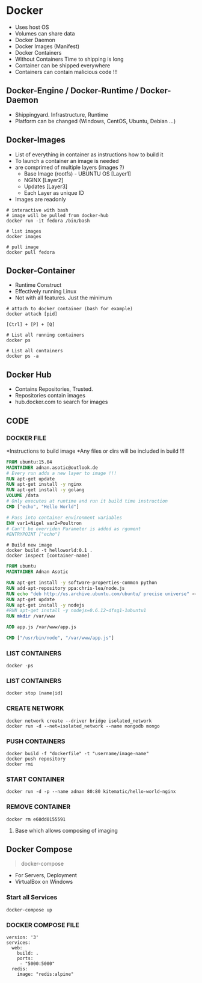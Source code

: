 # Docker

* Uses host OS
* Volumes can share data
* Docker Daemon
* Docker Images (Manifest)
* Docker Containers
* Without Containers Time to shipping is long
* Container can be shipped everywhere
* Containers can contain malicious code !!!

## Docker-Engine / Docker-Runtime / Docker-Daemon

* Shippingyard. Infrastructure, Runtime
* Platform can be changed (Windows, CentOS, Ubuntu, Debian ...)

## Docker-Images

* List of everything in container as instructions how to build it
* To launch a container an image is needed
* are comprimed of multiple layers (images ?)
  * Base Image (rootfs) - UBUNTU OS [Layer1]
  * NGINX [Layer2]
  * Updates [Layer3]
  * Each Layer as unique ID
* Images are readonly

```Docker
# interactive with bash
# image will be pulled from docker-hub
docker run -it fedora /bin/bash

# list images
docker images

# pull image
docker pull fedora
```

## Docker-Container

* Runtime Construct
* Effectively running Linux
* Not with all features. Just the minimum

```Docker
# attach to docker container (bash for example)
docker attach [pid]

[Ctrl] + [P] + [Q]

# List all running containers
docker ps

# List all containers
docker ps -a
```
## Docker Hub

* Contains Repositories, Trusted.
* Repositories contain images
* hub.docker.com to search for images

## CODE

### DOCKER FILE

*Instructions to build image
*Any files or dirs will be included in build !!!

```Dockerfile
FROM ubuntu:15.04
MAINTAINER adnan.asotic@outlook.de
# Every run adds a new layer to image !!!
RUN apt-get update
RUN apt-get install -y nginx
RUN apt-get install -y golang
VOLUME /data
# Only executes at runtime and run it build time instruction
CMD ["echo", "Hello World"]

# Pass into container environment variables
ENV var1=Nigel var2=Poultron
# Can't be overriden Parameter is added as rgument
#ENTRYPOINT ["echo"]
```

```Docker
# Build new image
docker build -t helloworld:0.1 .
docker inspect [container-name]
```

```Dockerfile
FROM ubuntu
MAINTAINER Adnan Asotic

RUN apt-get install -y software-properties-common python
RUN add-apt-repository ppa:chris-lea/node.js
RUN echo "deb http://us.archive.ubuntu.com/ubuntu/ precise universe" >> /etc/apt/sources.list
RUN apt-get update
RUN apt-get install -y nodejs
#RUN apt-get install -y nodejs=0.6.12~dfsg1-1ubuntu1
RUN mkdir /var/www

ADD app.js /var/www/app.js

CMD ["/usr/bin/node", "/var/www/app.js"] 
```

### LIST CONTAINERS
```Docker
docker -ps
```

### LIST CONTAINERS
```Docker
docker stop [name|id]
```

### CREATE NETWORK
```Docker
docker network create --driver bridge isolated_network
docker run -d --net=isolated_network --name mongodb mongo
```

### PUSH CONTAINERS
```Docker
docker build -f "dockerfile" -t "username/image-name"
docker push repository
docker rmi
```


### START CONTAINER
```Docker
docker run -d -p --name adnan 80:80 kitematic/hello-world-nginx
```

### REMOVE CONTAINER
```Docker
docker rm e60dd0155591
```

1. Base which allows composing of imaging

## Docker Compose
> docker-compose

- For Servers, Deployment
- VirtualBox on Windows

### Start all Services
```Docker
docker-compose up
```

### DOCKER COMPOSE FILE
```Docker
version: '3'
services:
  web:
    build: .
    ports:
     - "5000:5000"
  redis:
    image: "redis:alpine"
```
